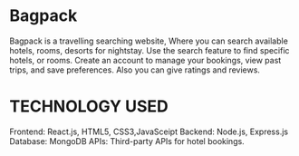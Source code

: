 # Bagpack 

 Bagpack is a travelling searching website, Where you can search available hotels, rooms, desorts for nightstay. 
Use the search feature to find specific hotels, or rooms.
Create an account to manage your bookings, view past trips, and save preferences.
 Also you can give ratings and reviews. 

# TECHNOLOGY USED 

 Frontend: React.js, HTML5, CSS3,JavaSceipt
 Backend: Node.js, Express.js
 Database: MongoDB
 APIs: Third-party APIs for hotel bookings.
